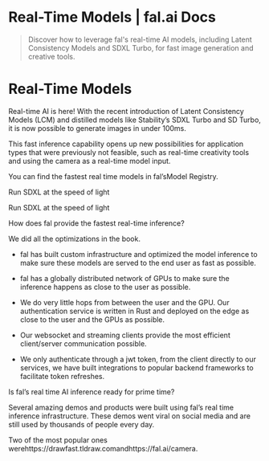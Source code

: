 # Real-Time Models | fal.ai Docs


> Discover how to leverage fal's real-time AI models, including Latent Consistency Models and SDXL Turbo, for fast image generation and creative tools.


# Real-Time Models

Real-time AI is here! With the recent introduction of Latent Consistency Models (LCM) and distilled models like Stability’s SDXL Turbo and SD Turbo, it is now possible to generate images in under 100ms.

This fast inference capability opens up new possibilities for application types that were previously not feasible, such as real-time creativity tools and using the camera as a real-time model input.

You can find the fastest real time models in fal’sModel Registry.

Run SDXL at the speed of light

Run SDXL at the speed of light

How does fal provide the fastest real-time inference?

We did all the optimizations in the book.

- fal has built custom infrastructure and optimized the model inference to make sure these models are served to the end user as fast as possible.

- fal has a globally distributed network of GPUs to make sure the inference happens as close to the user as possible.

- We do very little hops from between the user and the GPU. Our authentication service is written in Rust and deployed on the edge as close to the user and the GPUs as possible.

- Our websocket and streaming clients provide the most efficient client/server communication possible.

- We only authenticate through a jwt token, from the client directly to our services, we have built integrations to popular backend frameworks to facilitate token refreshes.

Is fal’s real time AI inference ready for prime time?

Several amazing demos and products were built using fal’s real time inference infrastructure. These demos went viral on social media and are still used by thousands of people every day.

Two of the most popular ones werehttps://drawfast.tldraw.comandhttps://fal.ai/camera.